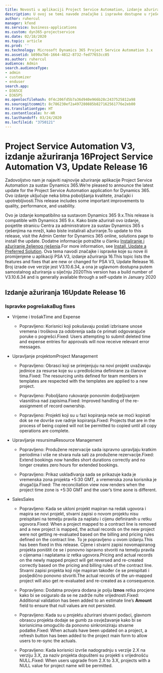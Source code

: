 ```yaml
---
title: Novosti u aplikaciji Project Service Automation, izdanje ažuriranja 16, V3
description: U ovoj se temi navode značajke i ispravke dostupne u rješenju Project Service Automation, izdanje ažuriranja 16, V3.
author: ruhercul
manager: kfend
ms.service: business-applications
ms.custom: dyn365-projectservice
ms.date: 02/18/2020
ms.topic: article
ms.prod: ''
ms.technology: Microsoft Dynamics 365 Project Service Automation 3.x
ms.assetid: b890a7b6-1664-4812-8732-fed77653cc05
ms.author: ruhercul
audience: Admin
search.audienceType:
- admin
- customizer
- enduser
search.app:
- D365CE
- D365PS
ms.openlocfilehash: 0f4c206fd5b7a36d940e966b28c2437525812a98
ms.sourcegitcommit: 8c786230ef2a497280885b827162561776e2eb00
ms.translationtype: HT
ms.contentlocale: hr-HR
ms.lasthandoff: 03/24/2020
ms.locfileid: "3750121"
---
```

# <a name="project-service-automation-v3-update-release-16"></a><span data-ttu-id="d3f01-103">Project Service Automation V3, izdanje ažuriranja 16</span><span class="sxs-lookup"><span data-stu-id="d3f01-103">Project Service Automation V3, Update Release 16</span></span>
<span data-ttu-id="d3f01-104">Zadovoljstvo nam je najaviti najnovije ažuriranje aplikacije Project Service Automation za sustav Dynamics 365.</span><span class="sxs-lookup"><span data-stu-id="d3f01-104">We’re pleased to announce the latest update for the Project Service Automation application for Dynamics 365.</span></span> <span data-ttu-id="d3f01-105">Ovo izdanje uključuje neka bitna poboljšanja kvalitete, značajki i upotrebljivosti.</span><span class="sxs-lookup"><span data-stu-id="d3f01-105">This release includes some important improvements to quality, performance, and usability.</span></span>

<span data-ttu-id="d3f01-106">Ovo je izdanje kompatibilno sa sustavom Dynamics 365 9.x.</span><span class="sxs-lookup"><span data-stu-id="d3f01-106">This release is compatible with Dynamics 365 9.x.</span></span> <span data-ttu-id="d3f01-107">Kako biste ažurirali ovo izdanje, posjetite stranicu Centra za administratore za sustav Dynamics 365 s rješenjima na mreži, kako biste instalirali ažuriranje.</span><span class="sxs-lookup"><span data-stu-id="d3f01-107">To update to this release, visit the Admin Center for Dynamics 365 online, solutions page to install the update.</span></span> <span data-ttu-id="d3f01-108">Dodatne informacije potražite u članku [Instaliranje i ažuriranje željenog rješenja](https://docs.microsoft.com/dynamics365/project-service/upgrade-psa-home-page).</span><span class="sxs-lookup"><span data-stu-id="d3f01-108">For more information, see [Install, Update a Preferred Solution](https://docs.microsoft.com/dynamics365/project-service/upgrade-psa-home-page).</span></span> <span data-ttu-id="d3f01-109">Ova tema navodi značajke i ispravke koje su nove ili promijenjene u aplikaciji PSA V3, izdanje ažuriranja 16.</span><span class="sxs-lookup"><span data-stu-id="d3f01-109">This topic lists the features and fixes that are new or changed for PSA V3, Update Release 16.</span></span> <span data-ttu-id="d3f01-110">Broj izrade ove verzije jest V3.10.6.34, a ona je uglavnom dostupna putem samostalnog ažuriranja u siječnju 2020</span><span class="sxs-lookup"><span data-stu-id="d3f01-110">This version has a build number of V3.10.6.34 and is generally available through a self-update in January 2020</span></span>

## <a name="update-release-16"></a><span data-ttu-id="d3f01-111">Izdanje ažuriranja 16</span><span class="sxs-lookup"><span data-stu-id="d3f01-111">Update Release 16</span></span>

### <a name="bug-fixes"></a><span data-ttu-id="d3f01-112">Ispravke pogrešaka</span><span class="sxs-lookup"><span data-stu-id="d3f01-112">Bug fixes</span></span>

-   <span data-ttu-id="d3f01-113">Vrijeme i trošak</span><span class="sxs-lookup"><span data-stu-id="d3f01-113">Time and Expense</span></span>

    -   <span data-ttu-id="d3f01-114">Popravljeno: Korisnici koji pokušavaju poslati izbrisane unose vremena i troškova za odobrenja sada će primati odgovarajuće poruke o pogrešci.</span><span class="sxs-lookup"><span data-stu-id="d3f01-114">Fixed: Users attempting to submit deleted time and expense entries for approvals will now receive relevant error messages.</span></span>

-   <span data-ttu-id="d3f01-115">Upravljanje projektom</span><span class="sxs-lookup"><span data-stu-id="d3f01-115">Project Management</span></span>

    -   <span data-ttu-id="d3f01-116">Popravljeno: Obrasci koji se primjenjuju na novi projekt uvažavaju jedinice za resurse koje su u predlošcima definirane za članove tima.</span><span class="sxs-lookup"><span data-stu-id="d3f01-116">Fixed: The resourcing units defined for team members in templates are respected with the templates are applied to a new project.</span></span>

    -   <span data-ttu-id="d3f01-117">Popravljeno: Poboljšano rukovanje ponovnim dodjeljivanjem vlasništva nad zapisima.</span><span class="sxs-lookup"><span data-stu-id="d3f01-117">Fixed: Improved handling of the re-assignment of record ownership.</span></span>

    -   <span data-ttu-id="d3f01-118">Popravljeno: Projekti koji su u fazi kopiranja neće se moći kopirati dok se ne dovrše sve radnje kopiranja.</span><span class="sxs-lookup"><span data-stu-id="d3f01-118">Fixed: Projects that are in the process of being copied will not be permitted to copied until all copy operations are complete.</span></span>

-   <span data-ttu-id="d3f01-119">Upravljanje resursima</span><span class="sxs-lookup"><span data-stu-id="d3f01-119">Resource Management</span></span>

    -   <span data-ttu-id="d3f01-120">Popravljeno: Produžene rezervacije sada ispravno upravljaju kratkim periodima i više ne stvara nula sati za produžene rezervacije.</span><span class="sxs-lookup"><span data-stu-id="d3f01-120">Fixed: Extend bookings now handles short durations correctly and no longer creates zero hours for extended bookings.</span></span>

    -   <span data-ttu-id="d3f01-121">Popravljeno: Prikaz usklađivanja sada se prikazuje kada je vremenska zona projekta +5:30 GMT, a vremenska zona korisnika je drugačija.</span><span class="sxs-lookup"><span data-stu-id="d3f01-121">Fixed: The reconciliation view now renders when the project time zone is +5:30 GMT and the user’s time aone is different.</span></span>

-   <span data-ttu-id="d3f01-122">Sales</span><span class="sxs-lookup"><span data-stu-id="d3f01-122">Sales</span></span>

    -   <span data-ttu-id="d3f01-123">Popravljeno: Kada se ukloni projekt mapiran na redak ugovora i mapira se novi projekt, stvarni zapisi o novom projektu nisu preispitani na temelju pravila za naplatu i cijenu definiranih u retku ugovora.</span><span class="sxs-lookup"><span data-stu-id="d3f01-123">Fixed: When a project mapped to a contract line is removed and a new project is mapped, the actual records on the new project were not getting re-evaluated based on the billing and pricing rules defined on the contract line.</span></span> <span data-ttu-id="d3f01-124">To je popravljeno u ovom izdanju.</span><span class="sxs-lookup"><span data-stu-id="d3f01-124">This has been fixed in this release.</span></span> <span data-ttu-id="d3f01-125">Cijene i stvarni zapisi novomapiranog projekta poništit će se i ponovno ispravno stvoriti na temelju pravila o cijenama i naplatama iz retka ugovora.</span><span class="sxs-lookup"><span data-stu-id="d3f01-125">Pricing and actual records on the newly mapped project will get reversed and re-created correctly based on the pricing and billing rules of the contract line.</span></span> <span data-ttu-id="d3f01-126">Stvarni zapisi projekta koji nije mapiran također će se preispitati i posljedično ponovno stvoriti.</span><span class="sxs-lookup"><span data-stu-id="d3f01-126">The actual records of the un-mapped project will also get re-evaluated and re-created as a consequence.</span></span>

    -   <span data-ttu-id="d3f01-127">Popravljeno: Dodatna provjera dodana je polju **Iznos** retka procjene kako bi se osiguralo da se ne zadrže nulte vrijednosti.</span><span class="sxs-lookup"><span data-stu-id="d3f01-127">Fixed: Additional validation has been added to an estimate line’s **Amount** field to ensure that null values are not persisted.</span></span>

    -   <span data-ttu-id="d3f01-128">Popravljeno: Kada su u projektu ažurirani stvarni podaci, glavnom obrascu projekta dodaje se gumb za osvježavanje kako bi se korisnicima omogućilo da ponovno sinkroniziraju stvarne podatke.</span><span class="sxs-lookup"><span data-stu-id="d3f01-128">Fixed: When actuals have been updated on a project, a refresh button has been added to the project main form to allow users to re-sync the actuals.</span></span>

    -   <span data-ttu-id="d3f01-129">Popravljeno: Kada korisnici izvrše nadogradnju s verzije 2.X na verziju 3.X, za naziv projekta dopušteni su projekti s vrijednošću NULL.</span><span class="sxs-lookup"><span data-stu-id="d3f01-129">Fixed: When users upgrade from 2.X to 3.X, projects with a NULL value for project name will be permitted.</span></span>

